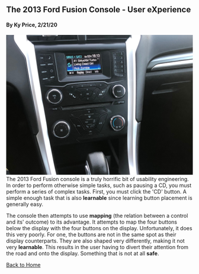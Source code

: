 ## The 2013 Ford Fusion Console - User eXperience
#### By Ky Price, 2/21/20

![alt text](../assets/fordfusion2013.jpg "Fusion Console")
The 2013 Ford Fusion console is a truly horrific bit of usability engineering. In order to perform otherwise simple tasks, such as pausing a CD, you must perform a series of complex tasks. First, you must click the 'CD' button. A simple enough task that is also **learnable** since learning button placement is generally easy. 

The console then attempts to use **mapping** (the relation between a control and its' outcome) to its advantage. It attempts to map the four buttons below the display with the four buttons on the display. Unfortunately, it does this very poorly. For one, the buttons are not in the same spot as their display counterparts. They are also shaped very differently, making it not very **learnable**. This results in the user having to divert their attention from the road and onto the display. Something that is not at all **safe**. 


[Back to Home](../)
